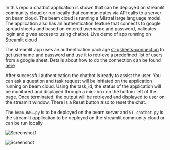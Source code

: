 In this repo a chatbot application is shown that can be deployed on streamlit community cloud or run locally that communicates via API calls to a server on beam cloud. The beam cloud is running a Mistral large language model. The application also has an authentication feature that connects to google spread sheets and based on entered username and password, validates login and gives access to using chatbot. Live demo of app running on [Streamlit cloud](https://appbeam-iuiwleburg3j5jvuevkz5q.streamlit.app/)

The streamlit app uses an authentication package [st-gsheets-connection](https://github.com/streamlit/gsheets-connection) to get username and password and use it to retrieve a predefined list of users from a google sheet. Details about how to do the connection can be found [here](https://docs.streamlit.io/knowledge-base/tutorials/databases/private-gsheet)

After successful authentication the chatbot is ready to assist the user. You can ask a question and task request will be initiated on the application running on beam cloud. Using the task_id, the status of the application will be monitored and displayed through a mini-box on the bottom left of the page. Once terminated, the output will be retrieved and displayed to user on the streamlit window. There is a Reset button also to reset the chat.

The `beam_RAG.py` is to be deployed on the beam server and `ST-chatbot.py` is the streamlit application to be deployed on the streamlit community cloud or can be run locally

![Screenshot1](https://i.ibb.co/VMx6RVN/Screenshot-2024-03-25-at-6-06-25-PM.png)

![Screenshot](https://i.ibb.co/kSr5xV3/Screenshot-2024-03-25-at-6-07-21-PM.png)


